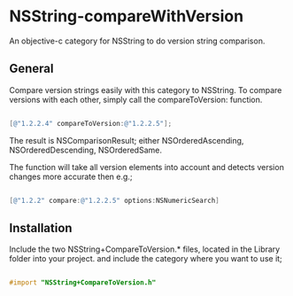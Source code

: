NSString-compareWithVersion
===========================

An objective-c category for NSString to do version string comparison.

## General

Compare version strings easily with this category to NSString. To compare versions with each other, simply call the compareToVersion: function.

```objective-c

[@"1.2.2.4" compareToVersion:@"1.2.2.5"];
```

The result is NSComparisonResult; either NSOrderedAscending, NSOrderedDescending, NSOrderedSame.

The function will take all version elements into account and detects version changes more accurate then e.g.;

```objective-c

[@"1.2.2" compare:@"1.2.2.5" options:NSNumericSearch]
```

## Installation

Include the two NSString+CompareToVersion.* files, located in the Library folder into your project. and include the category where you want to use it;

```objective-c

#import "NSString+CompareToVersion.h"
```